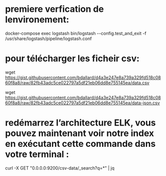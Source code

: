 # premiere verfication de lenvironement:
docker-compose exec logstash bin/logstash --config.test_and_exit -f /usr/share/logstash/pipeline/logstash.conf

# pour télécharger les ficheir csv:
wget https://gist.githubusercontent.com/bdallard/d4a3e247e8a739a329fd518c0860f8a8/raw/82fb43adc5ce022797a5df21eb06dd8e755145ea/data.csv

wget https://gist.githubusercontent.com/bdallard/d4a3e247e8a739a329fd518c0860f8a8/raw/82fb43adc5ce022797a5df21eb06dd8e755145ea/data-json.csv

# redémarrez l’architecture ELK, vous pouvez maintenant voir notre index en exécutant cette commande dans votre terminal :
curl -X GET "0.0.0.0:9200/csv-data/_search?q=*" | jq



